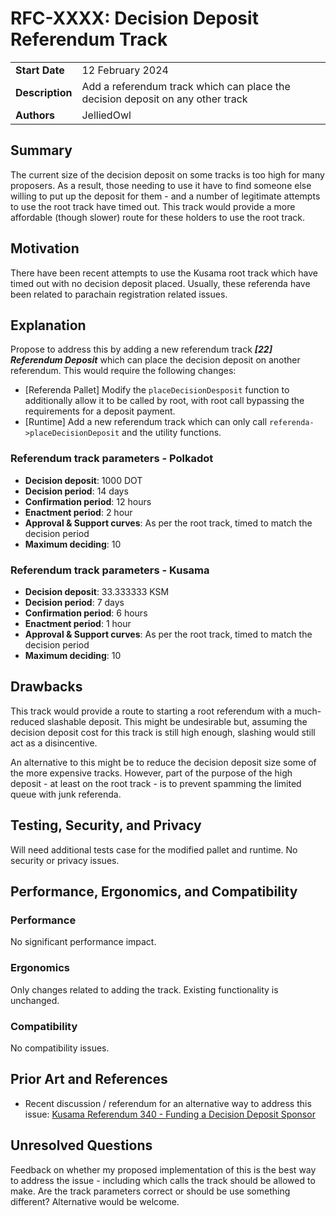 # RFC-XXXX: Decision Deposit Referendum Track

|                 |                                                                                |
| --------------- |--------------------------------------------------------------------------------|
| **Start Date**  | 12 February 2024                                                               |
| **Description** | Add a referendum track which can place the decision deposit on any other track |
| **Authors**     | JelliedOwl                                                                     |

## Summary

The current size of the decision deposit on some tracks is too high for many proposers. As a result, those needing to use it have to find someone else willing to put up the deposit for them - and a number of legitimate attempts to use the root track have timed out. This track would provide a more affordable (though slower) route for these holders to use the root track.

## Motivation

There have been recent attempts to use the Kusama root track which have timed out with no decision deposit placed. Usually, these referenda have been related to parachain registration related issues. 

## Explanation

Propose to address this by adding a new referendum track ***[22] Referendum Deposit*** which can place the decision deposit on another referendum. This would require the following changes:
- [Referenda Pallet] Modify the `placeDecisionDesposit` function to additionally allow it to be called by root, with root call bypassing the requirements for a deposit payment.
- [Runtime] Add a new referendum track which can only call `referenda->placeDecisionDeposit` and the utility functions.

### Referendum track parameters - Polkadot

- **Decision deposit**: 1000 DOT
- **Decision period**: 14 days
- **Confirmation period**: 12 hours
- **Enactment period**: 2 hour
- **Approval & Support curves**: As per the root track, timed to match the decision period
- **Maximum deciding**: 10

### Referendum track parameters - Kusama

- **Decision deposit**: 33.333333 KSM
- **Decision period**: 7 days
- **Confirmation period**: 6 hours
- **Enactment period**: 1 hour
- **Approval & Support curves**: As per the root track, timed to match the decision period
- **Maximum deciding**: 10

## Drawbacks

This track would provide a route to starting a root referendum with a much-reduced slashable deposit. This might be undesirable but, assuming the decision deposit cost for this track is still high enough, slashing would still act as a disincentive.

An alternative to this might be to reduce the decision deposit size some of the more expensive tracks. However, part of the purpose of the high deposit - at least on the root track - is to prevent spamming the limited queue with junk referenda.

## Testing, Security, and Privacy

Will need additional tests case for the modified pallet and runtime. No security or privacy issues.

## Performance, Ergonomics, and Compatibility
### Performance

No significant performance impact.

### Ergonomics

Only changes related to adding the track. Existing functionality is unchanged.

### Compatibility

No compatibility issues.

## Prior Art and References

- Recent discussion / referendum for an alternative way to address this issue: [Kusama Referendum 340 - Funding a Decision Deposit Sponsor](https://kusama.polkassembly.io/referenda/340)

## Unresolved Questions

Feedback on whether my proposed implementation of this is the best way to address the issue - including which calls the track should be allowed to make. Are the track parameters correct or should be use something different? Alternative would be welcome.
